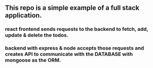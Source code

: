 ## This repo is a simple example of a full stack application.

### react frontend sends requests to the backend to fetch, add, update & delete the todos.

### backend with express & node accepts those requests and creates API to communicate with the DATABASE with mongoose as the ORM.